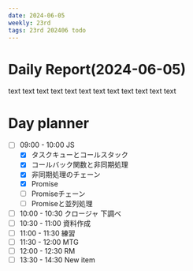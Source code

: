 ```yaml
---
date: 2024-06-05
weekly: 23rd
tags: 23rd 202406 todo
---
```

# Daily Report(2024-06-05)
text text text text text text text text text text text text
# Day planner
- [ ] 09:00 - 10:00 JS
	- [x] タスクキューとコールスタック
	- [x] コールバック関数と非同期処理
	- [x] 非同期処理のチェーン
	- [x] Promise
	- [ ] Promiseチェーン
	- [ ] Promiseと並列処理
- [ ] 10:00 - 10:30 クロージャ 下調べ
- [ ] 10:30 - 11:00 資料作成
- [ ] 11:00 - 11:30 練習
- [ ] 11:30 - 12:00 MTG
- [ ] 12:00 - 12:30 RM
- [ ] 13:30 - 14:30 New item